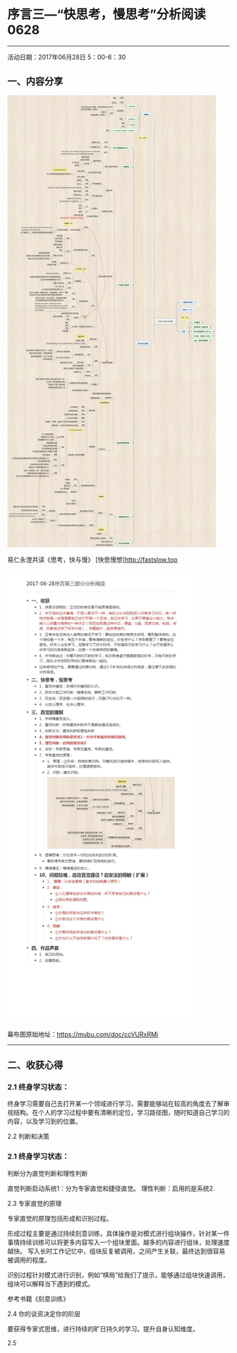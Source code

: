 # 序言三—“快思考，慢思考”分析阅读0628
**********
活动日期：2017年06月28日 5：00-6：30
## 一、内容分享


![](./_image/微信图片_20170723151215.jpg)

易仁永澄共读《思考，快与慢》
[快思慢想]<http://fastslow.top>



![](./_image/2017-06-28序言第三部分分析阅读_爱奇艺.jpg)

幕布图原始地址：<https://mubu.com/doc/ccVURxRMi>



******

## 二、收获心得


### **2.1 终身学习状态**：

终身学习需要自己去打开某一个领域进行学习，需要能够站在较高的角度去了解审视结构。在个人的学习过程中要有清晰的定位，学习路径图，随时知道自己学习的内容，以及学习到的位置。

2.2 判断和决策
### **2.1 终身学习状态**：
判断分为直觉判断和理性判断

直觉判断启动系统1：分为专家直觉和捷径直觉。
理性判断：启用的是系统2.

2.3 专家直觉的原理

专家直觉的原理包括形成和识别过程。

形成过程主要是通过持续刻意训练，具体操作是对模式进行组块操作，针对某一件事情持续训练可以将更多内容写入一个组块里面。越多的内容进行组块，处理速度越快。
写入长时工作记忆中，组块反复被调用，之间产生关联，最终达到很容易被调用的程度。

识别过程针对模式进行识别，例如“棋局”给我们了提示，能够通过组块快速调用，组块可以解释当下遇到的模式。

参考书籍《刻意训练》

2.4 你的谈资决定你的阶层

 要获得专家式思维，进行持续的旷日持久的学习。提升自身认知维度。


2.5








